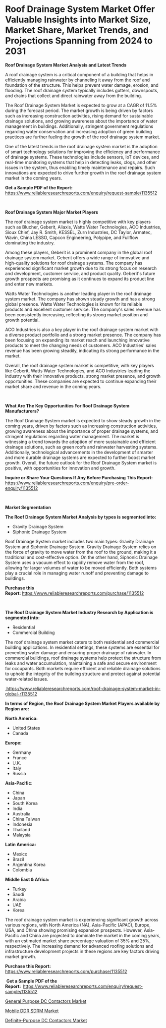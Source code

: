 <p><h1>Roof Drainage System Market Offer Valuable Insights into Market Size, Market Share, Market Trends, and Projections Spanning from 2024 to 2031</h1></p><p><strong>Roof Drainage System Market Analysis and Latest Trends</strong></p>
<p><p>A roof drainage system is a critical component of a building that helps in efficiently managing rainwater by channeling it away from the roof and foundation of the structure. This helps prevent water damage, erosion, and flooding. The roof drainage system typically includes gutters, downspouts, and drains that collect and direct rainwater away from the building.</p><p>The Roof Drainage System Market is expected to grow at a CAGR of 11.5% during the forecast period. The market growth is being driven by factors such as increasing construction activities, rising demand for sustainable drainage solutions, and growing awareness about the importance of water management in buildings. Additionally, stringent government regulations regarding water conservation and increasing adoption of green building practices are further fueling the growth of the roof drainage system market.</p><p>One of the latest trends in the roof drainage system market is the adoption of smart technology solutions for improving the efficiency and performance of drainage systems. These technologies include sensors, IoT devices, and real-time monitoring systems that help in detecting leaks, clogs, and other issues in the system, thus enabling timely maintenance and repairs. Such innovations are expected to drive further growth in the roof drainage system market in the coming years.</p></p>
<p><strong>Get a Sample PDF of the Report:&nbsp;</strong> <a href="https://www.reliableresearchreports.com/enquiry/request-sample/1135512">https://www.reliableresearchreports.com/enquiry/request-sample/1135512</a></p>
<p>&nbsp;</p>
<p><strong>Roof Drainage System Major Market Players</strong></p>
<p><p>The roof drainage system market is highly competitive with key players such as Blucher, Geberit, Aliaxis, Watts Water Technologies, ACO Industries, Sioux Chief, Jay R. Smith, KESSEL, Zurn Industries, DC Taylor, Armatec, Wavin, China LESSO, Capcon Engineering, Polypipe, and Fullflow dominating the industry.</p><p>Among these players, Geberit is a prominent company in the global roof drainage system market. Geberit offers a wide range of innovative and high-quality solutions for roof drainage systems. The company has experienced significant market growth due to its strong focus on research and development, customer service, and product quality. Geberit's future growth prospects are promising as it continues to expand its product line and enter new markets.</p><p>Watts Water Technologies is another leading player in the roof drainage system market. The company has shown steady growth and has a strong global presence. Watts Water Technologies is known for its reliable products and excellent customer service. The company's sales revenue has been consistently increasing, reflecting its strong market position and growth potential.</p><p>ACO Industries is also a key player in the roof drainage system market with a diverse product portfolio and a strong market presence. The company has been focusing on expanding its market reach and launching innovative products to meet the changing needs of customers. ACO Industries' sales revenue has been growing steadily, indicating its strong performance in the market.</p><p>Overall, the roof drainage system market is competitive, with key players like Geberit, Watts Water Technologies, and ACO Industries leading the industry with their innovative products, strong market presence, and growth opportunities. These companies are expected to continue expanding their market share and revenue in the coming years.</p></p>
<p>&nbsp;</p>
<p><strong>What Are The Key Opportunities For Roof Drainage System Manufacturers?</strong></p>
<p><p>The Roof Drainage System market is expected to show steady growth in the coming years, driven by factors such as increasing construction activities, growing awareness about the importance of proper drainage systems, and stringent regulations regarding water management. The market is witnessing a trend towards the adoption of more sustainable and efficient drainage solutions, such as green roofs and rainwater harvesting systems. Additionally, technological advancements in the development of smarter and more durable drainage systems are expected to further boost market growth. Overall, the future outlook for the Roof Drainage System market is positive, with opportunities for innovation and growth.</p></p>
<p><strong>Inquire or Share Your Questions If Any Before Purchasing This Report:</strong> <a href="https://www.reliableresearchreports.com/enquiry/pre-order-enquiry/1135512">https://www.reliableresearchreports.com/enquiry/pre-order-enquiry/1135512</a></p>
<p>&nbsp;</p>
<p><strong>Market Segmentation</strong></p>
<p><strong>The Roof Drainage System Market Analysis by types is segmented into:</strong></p>
<p><ul><li>Gravity Drainage System</li><li>Siphonic Drainage System</li></ul></p>
<p><p>Roof Drainage System market includes two main types: Gravity Drainage System and Siphonic Drainage System. Gravity Drainage System relies on the force of gravity to move water from the roof to the ground, making it a traditional and cost-effective option. On the other hand, Siphonic Drainage System uses a vacuum effect to rapidly remove water from the roof, allowing for larger volumes of water to be moved efficiently. Both systems play a crucial role in managing water runoff and preventing damage to buildings.</p></p>
<p><strong>Purchase this Report:&nbsp;</strong><a href="https://www.reliableresearchreports.com/purchase/1135512">https://www.reliableresearchreports.com/purchase/1135512</a></p>
<p>&nbsp;</p>
<p><strong>The Roof Drainage System Market Industry Research by Application is segmented into:</strong></p>
<p><ul><li>Residential</li><li>Commercial Building</li></ul></p>
<p><p>The roof drainage system market caters to both residential and commercial building applications. In residential settings, these systems are essential for preventing water damage and ensuring proper drainage of rainwater. In commercial buildings, roof drainage systems help protect the structure from leaks and water accumulation, maintaining a safe and secure environment for occupants. Both markets require efficient and reliable drainage solutions to uphold the integrity of the building structure and protect against potential water-related issues.</p></p>
<p><a href="https://www.reliableresearchreports.com/roof-drainage-system-market-in-global-r1135512">&nbsp;https://www.reliableresearchreports.com/roof-drainage-system-market-in-global-r1135512</a></p>
<p><strong>In terms of Region, the Roof Drainage System Market Players available by Region are:</strong></p>
<p>
    <p> <strong> North America: </strong>
        <ul>
            <li>United States</li>
            <li>Canada</li>
        </ul>
        </p> 
    <p> <strong> Europe: </strong>
        <ul>
            <li>Germany</li>
            <li>France</li>
            <li>U.K.</li>
            <li>Italy</li>
            <li>Russia</li>
        </ul>
        </p> 
    <p> <strong> Asia-Pacific: </strong>
        <ul>
            <li>China</li>
            <li>Japan</li>
            <li>South Korea</li>
            <li>India</li>
            <li>Australia</li>
            <li>China Taiwan</li>
            <li>Indonesia</li>
            <li>Thailand</li>
            <li>Malaysia</li>
        </ul>
        </p> 
    <p> <strong> Latin America: </strong>
        <ul>
            <li>Mexico</li>
            <li>Brazil</li>
            <li>Argentina Korea</li>
            <li>Colombia</li>
        </ul>
        </p> 
    <p> <strong> Middle East & Africa: </strong>
        <ul>
            <li>Turkey</li>
            <li>Saudi</li>
            <li>Arabia</li>
            <li>UAE</li>
            <li>Korea</li>
        </ul>
    </p>
    </p>
<p><p>The roof drainage system market is experiencing significant growth across various regions, with North America (NA), Asia-Pacific (APAC), Europe, USA, and China showing promising expansion prospects. However, Asia-Pacific and China are projected to dominate the market in the coming years, with an estimated market share percentage valuation of 35% and 25%, respectively. The increasing demand for advanced roofing solutions and infrastructure development projects in these regions are key factors driving market growth.</p></p>
<p><strong>Purchase this Report: </strong><a href="https://www.reliableresearchreports.com/purchase/1135512">https://www.reliableresearchreports.com/purchase/1135512</a></p>
<p>&nbsp;<strong>Get a Sample PDF of the Report:&nbsp;&nbsp;</strong><a href="https://www.reliableresearchreports.com/enquiry/request-sample/1135512">https://www.reliableresearchreports.com/enquiry/request-sample/1135512</a></p>
<p><strong></strong></p>
<p><p><a href="https://github.com/neibinson7856/Market-Research-Report-List-1/blob/main/general-purpose-dc-contactors-market.md">General Purpose DC Contactors Market</a></p><p><a href="https://github.com/sophieinleeds/Market-Research-Report-List-1/blob/main/mobile-ddr-sdrm-market.md">Mobile DDR SDRM Market</a></p><p><a href="https://github.com/rontayewer0/Market-Research-Report-List-1/blob/main/definite-purpose-dc-contactors-market.md">Definite-Purpose DC Contactors Market</a></p></p>